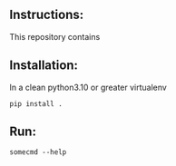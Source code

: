Instructions:
---

This repository contains


Installation:
---

In a clean python3.10 or greater virtualenv

```
pip install .
```

Run:
---

```
somecmd --help
```